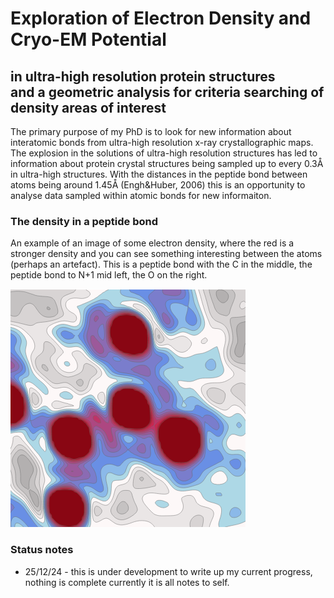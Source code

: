 # Exploration of Electron Density and Cryo-EM Potential  
**in ultra-high resolution protein structures**  
**and a geometric analysis for criteria searching of density areas of interest**  
---  

The primary purpose of my PhD is to look for new information about interatomic bonds from ultra-high resolution x-ray crystallographic maps. The explosion in the solutions of ultra-high resolution structures has led to information about protein crystal structures being sampled up to every 0.3Å in ultra-high structures.  With the distances in the peptide bond between atoms being around 1.45Å (Engh&Huber, 2006) this is an opportunity to analyse data sampled within atomic bonds for new informaiton.  

### The density in a peptide bond
An example of an image of some electron density, where the red is a stronger density and you can see something interesting between the atoms (perhaps an artefact).  This is a peptide bond with the C in the middle, the peptide bond to N+1 mid left, the O on the right.

![image info](./assets/density.png)  

### Status notes
- 25/12/24 - this is under development to write up my current progress, nothing is complete currently it is all notes to self.  

